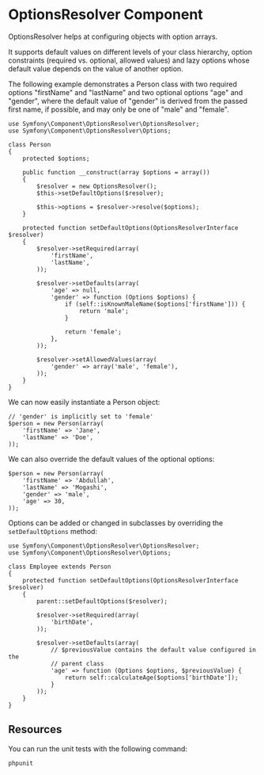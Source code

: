 OptionsResolver Component
=========================

OptionsResolver helps at configuring objects with option arrays.

It supports default values on different levels of your class hierarchy,
option constraints (required vs. optional, allowed values) and lazy options
whose default value depends on the value of another option.

The following example demonstrates a Person class with two required options
"firstName" and "lastName" and two optional options "age" and "gender", where
the default value of "gender" is derived from the passed first name, if
possible, and may only be one of "male" and "female".

    use Symfony\Component\OptionsResolver\OptionsResolver;
    use Symfony\Component\OptionsResolver\Options;

    class Person
    {
        protected $options;

        public function __construct(array $options = array())
        {
            $resolver = new OptionsResolver();
            $this->setDefaultOptions($resolver);

            $this->options = $resolver->resolve($options);
        }

        protected function setDefaultOptions(OptionsResolverInterface $resolver)
        {
            $resolver->setRequired(array(
                'firstName',
                'lastName',
            ));

            $resolver->setDefaults(array(
                'age' => null,
                'gender' => function (Options $options) {
                    if (self::isKnownMaleName($options['firstName'])) {
                        return 'male';
                    }

                    return 'female';
                },
            ));

            $resolver->setAllowedValues(array(
                'gender' => array('male', 'female'),
            ));
        }
    }

We can now easily instantiate a Person object:

    // 'gender' is implicitly set to 'female'
    $person = new Person(array(
        'firstName' => 'Jane',
        'lastName' => 'Doe',
    ));

We can also override the default values of the optional options:

    $person = new Person(array(
        'firstName' => 'Abdullah',
        'lastName' => 'Mogashi',
        'gender' => 'male',
        'age' => 30,
    ));

Options can be added or changed in subclasses by overriding the `setDefaultOptions`
method:

    use Symfony\Component\OptionsResolver\OptionsResolver;
    use Symfony\Component\OptionsResolver\Options;

    class Employee extends Person
    {
        protected function setDefaultOptions(OptionsResolverInterface $resolver)
        {
            parent::setDefaultOptions($resolver);

            $resolver->setRequired(array(
                'birthDate',
            ));

            $resolver->setDefaults(array(
                // $previousValue contains the default value configured in the
                // parent class
                'age' => function (Options $options, $previousValue) {
                    return self::calculateAge($options['birthDate']);
                }
            ));
        }
    }



Resources
---------

You can run the unit tests with the following command:

    phpunit
